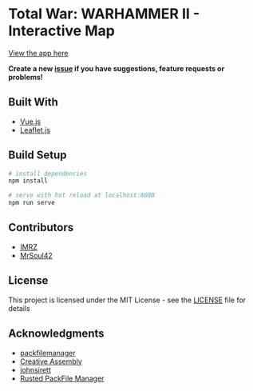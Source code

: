 # Total War: WARHAMMER II - Interactive Map

[View the app here](https://imrz.github.io/tww-interactive-map/)

**Create a new [issue](https://github.com/IMRZ/tww-interactive-map/issues/new) if you have suggestions, feature requests or problems!**

## Built With
* [Vue.js](https://vuejs.org/)
* [Leaflet.js](https://leafletjs.com/)

## Build Setup
``` bash
# install dependencies
npm install

# serve with hot reload at localhost:8080
npm run serve
```

## Contributors
* [IMRZ](https://github.com/IMRZ)
* [MrSoul42](https://github.com/MrSoul42)

## License
This project is licensed under the MIT License - see the [LICENSE](LICENSE.md) file for details

## Acknowledgments
* [packfilemanager](https://sourceforge.net/projects/packfilemanager/)
* [Creative Assembly](https://www.creative-assembly.com)
* [johnsirett](https://gitlab.com/johnsirett/ca_vp8-reverse)
* [Rusted PackFile Manager](https://github.com/Frodo45127/rpfm)
